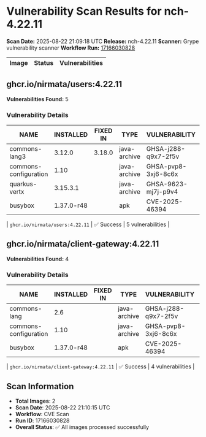 # Vulnerability Scan Results for nch-4.22.11

**Scan Date:** 2025-08-22 21:09:18 UTC
**Release:** nch-4.22.11
**Scanner:** Grype vulnerability scanner
**Workflow Run:** [17166030828](https://github.com/nirmata/nch-release-management/actions/runs/17166030828)

| Image | Status | Vulnerabilities |
|-------|--------|----------------|

## ghcr.io/nirmata/users:4.22.11

**Vulnerabilities Found:** 5

### Vulnerability Details

| NAME | INSTALLED | FIXED IN | TYPE | VULNERABILITY | SEVERITY | PUBLISHED DATE |
|------|-----------|----------|------|---------------|----------|----------------|
| commons-lang3 | 3.12.0 | 3.18.0 | java-archive | GHSA-j288-q9x7-2f5v | Medium | N/A |
| commons-configuration | 1.10 |  | java-archive | GHSA-pvp8-3xj6-8c6x | Low | N/A |
| quarkus-vertx | 3.15.3.1 |  | java-archive | GHSA-9623-mj7j-p9v4 | Medium | N/A |
| busybox | 1.37.0-r48 |  | apk | CVE-2025-46394 | Low | N/A |

| `ghcr.io/nirmata/users:4.22.11` | ✅ Success | 5 vulnerabilities |

## ghcr.io/nirmata/client-gateway:4.22.11

**Vulnerabilities Found:** 4

### Vulnerability Details

| NAME | INSTALLED | FIXED IN | TYPE | VULNERABILITY | SEVERITY | PUBLISHED DATE |
|------|-----------|----------|------|---------------|----------|----------------|
| commons-lang | 2.6 |  | java-archive | GHSA-j288-q9x7-2f5v | Medium | N/A |
| commons-configuration | 1.10 |  | java-archive | GHSA-pvp8-3xj6-8c6x | Low | N/A |
| busybox | 1.37.0-r48 |  | apk | CVE-2025-46394 | Low | N/A |

| `ghcr.io/nirmata/client-gateway:4.22.11` | ✅ Success | 4 vulnerabilities |

## Scan Information
- **Total Images**: 2
- **Scan Date**: 2025-08-22 21:10:15 UTC
- **Workflow**: CVE Scan
- **Run ID**: 17166030828
- **Overall Status**: ✅ All images processed successfully
